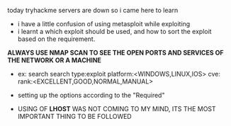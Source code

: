 today tryhackme servers are down so i came here to learn 
- i have a little confusion of using metasploit while exploiting
- i learnt a which exploit should be used, and how to sort the exploit based on the requirement.

**ALWAYS USE NMAP SCAN TO SEE THE OPEN PORTS AND SERVICES OF THE NETWORK OR A MACHINE**
  
- ex:
  search <EXPLOIT>
  search type:exploit platform:<WINDOWS,LINUX,IOS> cve:<CVE NUMBER> rank:<EXCELLENT,GOOD,NORMAL,MANUAL>

- setting up the options according to the "Required" 
- USING OF **LHOST** WAS NOT COMING TO MY MIND, ITS THE MOST IMPORTANT THING TO BE FOLLOWED
